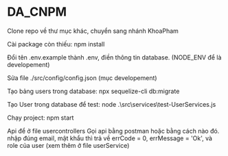 # DA_CNPM
Clone repo về thư mục khác, chuyển sang nhánh KhoaPham

Cài package còn thiếu: npm install

Đổi tên .env.example thành .env, điền thông tin database. (NODE_ENV để là developement)

Sửa file ./src/config/config.json (mục developement)

Tạo bảng users trong database: npx sequelize-cli db:migrate

Tạo User trong database để test: node .\src\services\test-UserServices.js

Chạy project: npm start

Api để ở file usercontrollers
Gọi api bằng postman hoặc bằng cách nào đó. nhập đúng email, mật khẩu thì trả về errCode = 0, errMessage = 'Ok', và role của user (xem thêm ở file userService)
